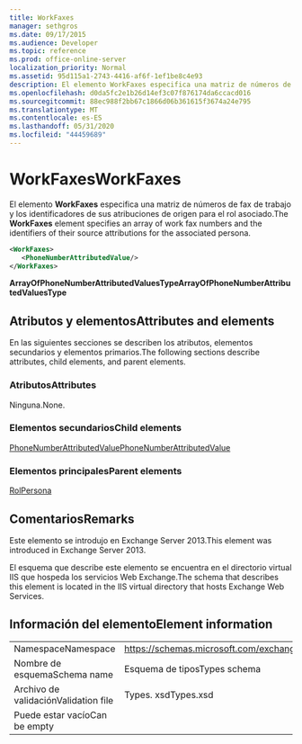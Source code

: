 ```yaml
---
title: WorkFaxes
manager: sethgros
ms.date: 09/17/2015
ms.audience: Developer
ms.topic: reference
ms.prod: office-online-server
localization_priority: Normal
ms.assetid: 95d115a1-2743-4416-af6f-1ef1be8c4e93
description: El elemento WorkFaxes especifica una matriz de números de fax de trabajo y los identificadores de sus atribuciones de origen para el rol asociado.
ms.openlocfilehash: d0da5fc2e1b26d14ef3c07f876174da6ccacd016
ms.sourcegitcommit: 88ec988f2bb67c1866d06b361615f3674a24e795
ms.translationtype: MT
ms.contentlocale: es-ES
ms.lasthandoff: 05/31/2020
ms.locfileid: "44459689"
---
```

# <a name="workfaxes"></a><span data-ttu-id="cf426-103">WorkFaxes</span><span class="sxs-lookup"><span data-stu-id="cf426-103">WorkFaxes</span></span>

<span data-ttu-id="cf426-104">El elemento **WorkFaxes** especifica una matriz de números de fax de trabajo y los identificadores de sus atribuciones de origen para el rol asociado.</span><span class="sxs-lookup"><span data-stu-id="cf426-104">The **WorkFaxes** element specifies an array of work fax numbers and the identifiers of their source attributions for the associated persona.</span></span> 
  
```XML
<WorkFaxes>
   <PhoneNumberAttributedValue/>
</WorkFaxes>
```

 <span data-ttu-id="cf426-105">**ArrayOfPhoneNumberAttributedValuesType**</span><span class="sxs-lookup"><span data-stu-id="cf426-105">**ArrayOfPhoneNumberAttributedValuesType**</span></span>
## <a name="attributes-and-elements"></a><span data-ttu-id="cf426-106">Atributos y elementos</span><span class="sxs-lookup"><span data-stu-id="cf426-106">Attributes and elements</span></span>

<span data-ttu-id="cf426-107">En las siguientes secciones se describen los atributos, elementos secundarios y elementos primarios.</span><span class="sxs-lookup"><span data-stu-id="cf426-107">The following sections describe attributes, child elements, and parent elements.</span></span>
  
### <a name="attributes"></a><span data-ttu-id="cf426-108">Atributos</span><span class="sxs-lookup"><span data-stu-id="cf426-108">Attributes</span></span>

<span data-ttu-id="cf426-109">Ninguna.</span><span class="sxs-lookup"><span data-stu-id="cf426-109">None.</span></span>
  
### <a name="child-elements"></a><span data-ttu-id="cf426-110">Elementos secundarios</span><span class="sxs-lookup"><span data-stu-id="cf426-110">Child elements</span></span>

[<span data-ttu-id="cf426-111">PhoneNumberAttributedValue</span><span class="sxs-lookup"><span data-stu-id="cf426-111">PhoneNumberAttributedValue</span></span>](phonenumberattributedvalue.md)
  
### <a name="parent-elements"></a><span data-ttu-id="cf426-112">Elementos principales</span><span class="sxs-lookup"><span data-stu-id="cf426-112">Parent elements</span></span>

[<span data-ttu-id="cf426-113">Rol</span><span class="sxs-lookup"><span data-stu-id="cf426-113">Persona</span></span>](persona.md)
  
## <a name="remarks"></a><span data-ttu-id="cf426-114">Comentarios</span><span class="sxs-lookup"><span data-stu-id="cf426-114">Remarks</span></span>

<span data-ttu-id="cf426-115">Este elemento se introdujo en Exchange Server 2013.</span><span class="sxs-lookup"><span data-stu-id="cf426-115">This element was introduced in Exchange Server 2013.</span></span>
  
<span data-ttu-id="cf426-116">El esquema que describe este elemento se encuentra en el directorio virtual IIS que hospeda los servicios Web Exchange.</span><span class="sxs-lookup"><span data-stu-id="cf426-116">The schema that describes this element is located in the IIS virtual directory that hosts Exchange Web Services.</span></span>
  
## <a name="element-information"></a><span data-ttu-id="cf426-117">Información del elemento</span><span class="sxs-lookup"><span data-stu-id="cf426-117">Element information</span></span>

|||
|:-----|:-----|
|<span data-ttu-id="cf426-118">Namespace</span><span class="sxs-lookup"><span data-stu-id="cf426-118">Namespace</span></span>  <br/> |https://schemas.microsoft.com/exchange/services/2006/types  <br/> |
|<span data-ttu-id="cf426-119">Nombre de esquema</span><span class="sxs-lookup"><span data-stu-id="cf426-119">Schema name</span></span>  <br/> |<span data-ttu-id="cf426-120">Esquema de tipos</span><span class="sxs-lookup"><span data-stu-id="cf426-120">Types schema</span></span>  <br/> |
|<span data-ttu-id="cf426-121">Archivo de validación</span><span class="sxs-lookup"><span data-stu-id="cf426-121">Validation file</span></span>  <br/> |<span data-ttu-id="cf426-122">Types. xsd</span><span class="sxs-lookup"><span data-stu-id="cf426-122">Types.xsd</span></span>  <br/> |
|<span data-ttu-id="cf426-123">Puede estar vacío</span><span class="sxs-lookup"><span data-stu-id="cf426-123">Can be empty</span></span>  <br/> ||
   

